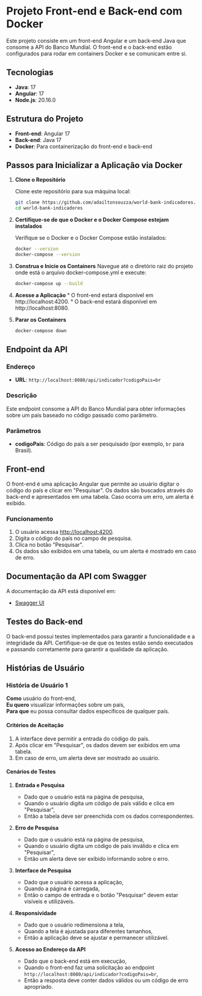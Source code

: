 # Projeto Front-end e Back-end com Docker

Este projeto consiste em um front-end Angular e um back-end Java que consome a API do Banco Mundial. O front-end e o back-end estão configurados para rodar em containers Docker e se comunicam entre si.

## Tecnologias

- **Java**: 17
- **Angular**: 17
- **Node.js**: 20.16.0

## Estrutura do Projeto

- **Front-end**: Angular 17
- **Back-end**: Java 17
- **Docker**: Para containerização do front-end e back-end

## Passos para Inicializar a Aplicação via Docker

1. **Clone o Repositório**

   Clone este repositório para sua máquina local:

   ```bash
   git clone https://github.com/adailtonsouzza/world-bank-indicadores.git
   cd world-bank-indicadores

 2. **Certifique-se de que o Docker e o Docker Compose estejam instalados**

      Verifique se o Docker e o Docker Compose estão instalados:
      ```bash
      docker --version
      docker-compose --version

  3. **Construa e Inicie os Containers**
      Navegue até o diretório raiz do projeto onde está o arquivo docker-compose.yml e execute:
     ```bash
     docker-compose up --build
  4. **Acesse a Aplicação**
      ° O front-end estará disponível em http://localhost:4200.
      ° O back-end estará disponível em http://localhost:8080.

  5. **Parar os Containers**
     ```bash
     docker-compose down

  ## Endpoint da API

### Endereço

- **URL**: `http://localhost:8080/api/indicador?codigoPais=br`

### Descrição

Este endpoint consome a API do Banco Mundial para obter informações sobre um país baseado no código passado como parâmetro.

### Parâmetros

- **codigoPais**: Código do país a ser pesquisado (por exemplo, `br` para Brasil).

## Front-end

O front-end é uma aplicação Angular que permite ao usuário digitar o código do país e clicar em "Pesquisar". Os dados são buscados através do back-end e apresentados em uma tabela. Caso ocorra um erro, um alerta é exibido.

### Funcionamento

1. O usuário acessa [http://localhost:4200](http://localhost:4200).
2. Digita o código do país no campo de pesquisa.
3. Clica no botão "Pesquisar".
4. Os dados são exibidos em uma tabela, ou um alerta é mostrado em caso de erro.

## Documentação da API com Swagger

A documentação da API está disponível em:

- [Swagger UI](http://localhost:8080/swagger-ui/index.html)

## Testes do Back-end

O back-end possui testes implementados para garantir a funcionalidade e a integridade da API. Certifique-se de que os testes estão sendo executados e passando corretamente para garantir a qualidade da aplicação.
  ## Histórias de Usuário

### História de Usuário 1

**Como** usuário do front-end,  
**Eu quero** visualizar informações sobre um país,  
**Para que** eu possa consultar dados específicos de qualquer país.

#### Critérios de Aceitação

1. A interface deve permitir a entrada do código do país.
2. Após clicar em "Pesquisar", os dados devem ser exibidos em uma tabela.
3. Em caso de erro, um alerta deve ser mostrado ao usuário.

#### Cenários de Testes

1. **Entrada e Pesquisa**
   - Dado que o usuário está na página de pesquisa,
   - Quando o usuário digita um código de país válido e clica em "Pesquisar",
   - Então a tabela deve ser preenchida com os dados correspondentes.

2. **Erro de Pesquisa**
   - Dado que o usuário está na página de pesquisa,
   - Quando o usuário digita um código de país inválido e clica em "Pesquisar",
   - Então um alerta deve ser exibido informando sobre o erro.

3. **Interface de Pesquisa**
   - Dado que o usuário acessa a aplicação,
   - Quando a página é carregada,
   - Então o campo de entrada e o botão "Pesquisar" devem estar visíveis e utilizáveis.

4. **Responsividade**
   - Dado que o usuário redimensiona a tela,
   - Quando a tela é ajustada para diferentes tamanhos,
   - Então a aplicação deve se ajustar e permanecer utilizável.

5. **Acesso ao Endereço da API**
   - Dado que o back-end está em execução,
   - Quando o front-end faz uma solicitação ao endpoint `http://localhost:8080/api/indicador?codigoPais=br`,
   - Então a resposta deve conter dados válidos ou um código de erro apropriado.
